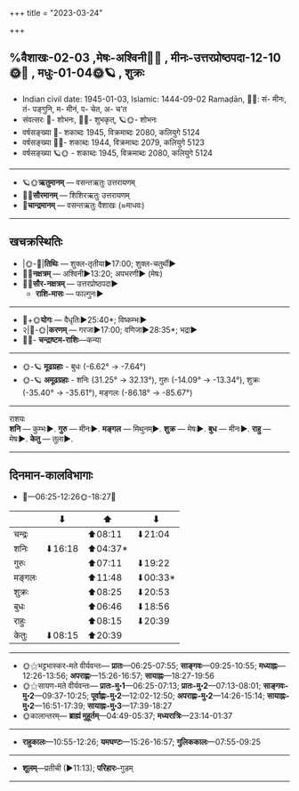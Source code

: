 +++
title = "2023-03-24"

+++

## %वैशाखः-02-03  ,मेषः-अश्विनी🌛🌌  ,  मीनः-उत्तरप्रोष्ठपदा-12-10🌞🌌  ,  मधुः-01-04🌞🪐  , शुक्रः
- Indian civil date: 1945-01-03, Islamic: 1444-09-02 Ramaḍān, 🌌🌞: सं- मीनः, तं- पङ्गुनि, म- मीनं, प- चेत, अ- च’त
- संवत्सरः 🌛- शोभनः, 🌌🌞- शुभकृत्, 🪐🌞- शोभनः
- वर्षसङ्ख्या 🌛- शकाब्दः 1945, विक्रमाब्दः 2080, कलियुगे 5124
- वर्षसङ्ख्या 🌌🌞- शकाब्दः 1944, विक्रमाब्दः 2079, कलियुगे 5123
- वर्षसङ्ख्या 🪐🌞 - शकाब्दः 1945, विक्रमाब्दः 2080, कलियुगे 5124
___________________
- 🪐🌞**ऋतुमानम्** — वसन्तऋतुः उत्तरायणम्
- 🌌🌞**सौरमानम्** — शिशिरऋतुः उत्तरायणम्
- 🌛**चान्द्रमानम्** — वसन्तऋतुः वैशाखः (≈माधवः)
___________________


## खचक्रस्थितिः
- |🌞-🌛|**तिथिः** — शुक्ल-तृतीया►17:00; शुक्ल-चतुर्थी►  
- 🌌🌛**नक्षत्रम्** — अश्विनी►13:20; अपभरणी► (मेषः)  
- 🌌🌞**सौर-नक्षत्रम्** — उत्तरप्रोष्ठपदा►  
  - **राशि-मासः** — फाल्गुनः► 
___________________
- 🌛+🌞**योगः** — वैधृतिः►25:40*; विष्कम्भः►  
- २|🌛-🌞|**करणम्** — गरजा►17:00; वणिजा►28:35*; भद्रा►  
- 🌌🌛- **चन्द्राष्टम-राशिः**—कन्या  
___________________
- 🌞-🪐 **मूढग्रहाः** - बुधः (-6.62° → -7.64°)
- 🌞-🪐 **अमूढग्रहाः** - शनिः (31.25° → 32.13°), गुरुः (-14.09° → -13.34°), शुक्रः (-35.40° → -35.61°), मङ्गलः (-86.18° → -85.67°)
___________________
राशयः  
**शनि** — कुम्भः►. **गुरु** — मीनः►. **मङ्गल** — मिथुनम्►. **शुक्र** — मेषः►. **बुध** — मीनः►. **राहु** — मेषः►. **केतु** — तुला►. 
___________________


## दिनमान-कालविभागाः
- 🌅—06:25-12:26🌞-18:27🌇  

|      |⬇     |⬆     |⬇     |
|------|-----|-----|------|
|चन्द्रः|     |⬆08:11 |⬇21:04 |
|शनिः   |⬇16:18 |⬆04:37*|     |
|गुरुः  |     |⬆07:11 |⬇19:22 |
|मङ्गलः |     |⬆11:48 |⬇00:33*|
|शुक्रः |     |⬆08:25 |⬇20:53 |
|बुधः   |     |⬆06:46 |⬇18:56 |
|राहुः  |     |⬆08:15 |⬇20:39 |
|केतुः  |⬇08:15 |⬆20:39 |     |
___________________
- 🌞⚝भट्टभास्कर-मते वीर्यवन्तः— **प्रातः**—06:25-07:55; **साङ्गवः**—09:25-10:55; **मध्याह्नः**—12:26-13:56; **अपराह्णः**—15:26-16:57; **सायाह्नः**—18:27-19:56  
- 🌞⚝सायण-मते वीर्यवन्तः— **प्रातः-मु॰1**—06:25-07:13; **प्रातः-मु॰2**—07:13-08:01; **साङ्गवः-मु॰2**—09:37-10:25; **पूर्वाह्णः-मु॰2**—12:02-12:50; **अपराह्णः-मु॰2**—14:26-15:14; **सायाह्नः-मु॰2**—16:51-17:39; **सायाह्नः-मु॰3**—17:39-18:27  
- 🌞कालान्तरम्— **ब्राह्मं मुहूर्तम्**—04:49-05:37; **मध्यरात्रिः**—23:14-01:37  
___________________
- **राहुकालः**—10:55-12:26; **यमघण्टः**—15:26-16:57; **गुलिककालः**—07:55-09:25  
___________________
- **शूलम्**—प्रतीची (►11:13); **परिहारः**–गुडम्  
___________________
